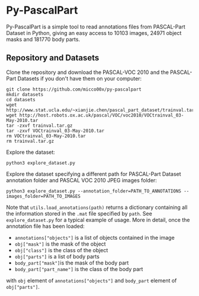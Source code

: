# Py-PascalPart

Py-PascalPart is a simple tool to read annotations files from PASCAL-Part
Dataset in Python, giving an easy access to 10103 images, 24971 object masks
and 181770 body parts.

## Repository and Datasets

Clone the repository and download the PASCAL-VOC 2010 and the PASCAL-Part
Datasets if you don't have them on your computer:

~~~~
git clone https://github.com/micco00x/py-pascalpart
mkdir datasets
cd datasets
wget http://www.stat.ucla.edu/~xianjie.chen/pascal_part_dataset/trainval.tar.gz
wget http://host.robots.ox.ac.uk/pascal/VOC/voc2010/VOCtrainval_03-May-2010.tar
tar -zxvf trainval.tar.gz
tar -zxvf VOCtrainval_03-May-2010.tar
rm VOCtrainval_03-May-2010.tar
rm trainval.tar.gz
~~~~

Explore the dataset:

~~~~
python3 explore_dataset.py
~~~~

Explore the dataset specifying a different path for PASCAL-Part Dataset
annotation folder and PASCAL VOC 2010 JPEG images folder:

~~~~
python3 explore_dataset.py --annotation_folder=PATH_TO_ANNOTATIONS --images_folder=PATH_TO_IMAGES
~~~~

Note that `utils.load_annotations(path)` returns a dictionary containing all the information
stored in the `.mat` file specified by `path`. See `explore_dataset.py` for a typical
example of usage. More in detail, once the annotation file has been loaded:

* `annotations["objects"]` is a list of objects contained in the image
* `obj["mask"]` is the mask of the object
* `obj["class"]` is the class of the object
* `obj["parts"]` is a list of body parts
* `body_part["mask"]`is the mask of the body part
* `body_part["part_name"]` is the class of the body part

with `obj` element of `annotations["objects"]` and `body_part` element of
`obj["parts"]`.

